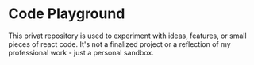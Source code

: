 # Code Playground

This privat repository is used to experiment with ideas, features, or small pieces of react code.
It's not a finalized project or a reflection of my professional work - just a personal sandbox.
